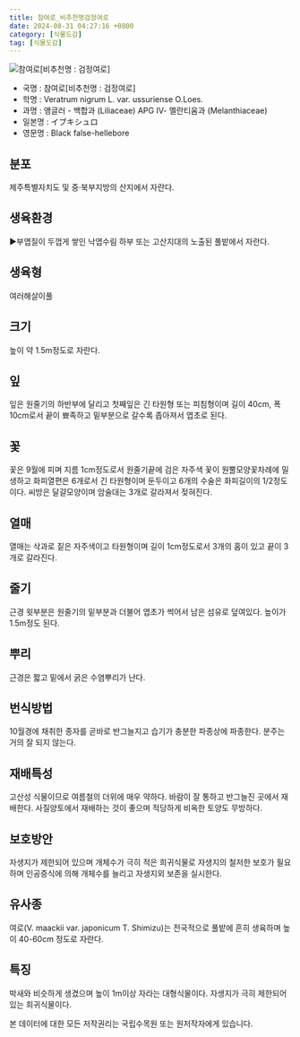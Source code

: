 ```yaml
---
title: 참여로_비추천명검정여로
date: 2024-08-31 04:27:16 +0800
category: [식물도감]
tag: [식물도감]
---
```




![참여로[비추천명 : 검정여로]](/fileUpload/plants/basic/Liliaceae/Veratrum/6123/1_th2.JPG)
- 국명 : 참여로[비추천명 : 검정여로]
- 학명 : Veratrum nigrum L. var. ussuriense O.Loes.
- 과명 : 앵글러 - 백합과 (Liliaceae) APG Ⅳ- 멜란티움과 (Melanthiaceae)
- 일본명 : イブキシュロ
- 영문명 : Black false-hellebore


## 분포
제주특별자치도 및 중·북부지방의 산지에서 자란다.
## 생육환경
▶부엽질이 두껍게 쌓인 낙엽수림 하부 또는 고산지대의 노출된 풀밭에서 자란다.
## 생육형
여러해살이풀
## 크기
높이 약 1.5m정도로 자란다.
## 잎
잎은 원줄기의 하반부에 달리고 첫째잎은 긴 타원형 또는 피침형이며 길이 40cm, 폭 10cm로서 끝이 뾰족하고 밑부분으로 갈수록 좁아져서 엽초로 된다.
## 꽃
꽃은 9월에 피며 지름 1cm정도로서 원줄기끝에 검은 자주색 꽃이 원뿔모양꽃차례에 밀생하고 화피열편은 6개로서 긴 타원형이며 둔두이고 6개의 수술은 화피길이의 1/2정도이다. 씨방은 달걀모양이며 암술대는 3개로 갈라져서 젖혀진다.
## 열매
열매는 삭과로 짙은 자주색이고 타원형이며 길이 1cm정도로서 3개의 홈이 있고 끝이 3개로 갈라진다.
## 줄기
근경 윗부분은 원줄기의 밑부분과 더불어 엽초가 썩어서 남은 섬유로 덮여있다. 높이가 1.5m정도 된다.
## 뿌리
근경은 짧고 밑에서 굵은 수염뿌리가 난다.
## 번식방법
10월경에 채취한 종자를 곧바로 반그늘지고 습기가 충분한 파종상에 파종한다. 분주는 거의 잘 되지 않는다.
## 재배특성
고산성 식물이므로 여름철의 더위에 매우 약하다. 바람이 잘 통하고 반그늘진 곳에서 재배한다. 사질양토에서 재배하는 것이 좋으며 적당하게 비옥한 토양도 무방하다.
## 보호방안
자생지가 제한되어 있으며 개체수가 극히 적은 희귀식물로 자생지의 철저한 보호가 필요하며 인공증식에 의해 개체수를 늘리고 자생지외 보존을 실시한다.
## 유사종
여로(V. maackii var. japonicum T. Shimizu)는 전국적으로 풀밭에 흔히 생육하며 높이 40-60cm 정도로 자란다.
## 특징
박새와 비슷하게 생겼으며 높이 1m이상 자라는 대형식물이다. 자생지가 극히 제한되어 있는 희귀식물이다.






본 데이터에 대한 모든 저작권리는 국립수목원 또는 원저작자에게 있습니다.
